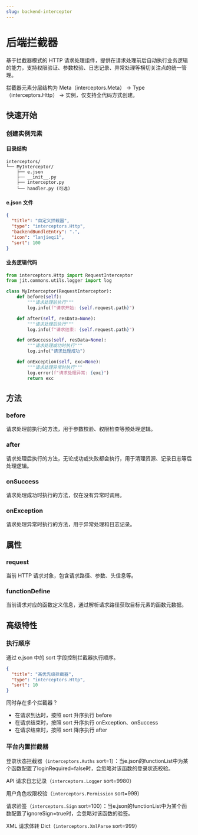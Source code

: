 ```yaml
---
slug: backend-interceptor
---
```

# 后端拦截器
基于拦截器模式的 HTTP 请求处理组件，提供在请求处理前后自动执行业务逻辑的能力，支持权限验证、参数校验、日志记录、异常处理等横切关注点的统一管理。

拦截器元素分层结构为 Meta（interceptors.Meta） → Type（interceptors.Http） → 实例，仅支持全代码方式创建。

## 快速开始 
### 创建实例元素
#### 目录结构
```text title="推荐后端拦截器元素目录结构"
interceptors/
└── MyInterceptor/
    ├── e.json
    ├── __init__.py
    ├── interceptor.py
    └── handler.py (可选)
```

#### e.json 文件
```json title="后端拦截器 e.json 示例"
{
  "title": "自定义拦截器",
  "type": "interceptors.Http",
  "backendBundleEntry": ".",
  "icon": "lanjieqi1",
  "sort": 100
}
```

#### 业务逻辑代码
```python title="interceptor.py 实现"
from interceptors.Http import RequestInterceptor
from jit.commons.utils.logger import log

class MyInterceptor(RequestInterceptor):
    def before(self):
        """请求处理前执行"""
        log.info(f"请求开始: {self.request.path}")

    def after(self, resData=None):
        """请求处理后执行"""
        log.info(f"请求结束: {self.request.path}")

    def onSuccess(self, resData=None):
        """请求处理成功时执行"""
        log.info("请求处理成功")

    def onException(self, exc=None):
        """请求处理异常时执行"""
        log.error(f"请求处理异常: {exc}")
        return exc
```

## 方法 
### before
请求处理前执行的方法，用于参数校验、权限检查等预处理逻辑。

### after
请求处理后执行的方法，无论成功或失败都会执行，用于清理资源、记录日志等后处理逻辑。

### onSuccess
请求处理成功时执行的方法，仅在没有异常时调用。

### onException
请求处理异常时执行的方法，用于异常处理和日志记录。

## 属性
### request
当前 HTTP 请求对象，包含请求路径、参数、头信息等。

### functionDefine
当前请求对应的函数定义信息，通过解析请求路径获取目标元素的函数元数据。

## 高级特性
### 执行顺序
通过 e.json 中的 sort 字段控制拦截器执行顺序。

```json title="设置执行顺序"
{
  "title": "高优先级拦截器",
  "type": "interceptors.Http",
  "sort": 10
}
```

同时存在多个拦截器？
- 在请求到达时，按照 sort 升序执行 before
- 在请求结束时，按照 sort 升序执行 onException、onSuccess
- 在请求结束时，按照 sort 降序执行 after

### 平台内置拦截器
登录状态拦截器（`interceptors.Auths` sort=1）：当e.json的functionList中为某个函数配置了loginRequired=false时，会忽略对该函数的登录状态校验。

API 请求日志记录（`interceptors.Logger` sort=9980）

用户角色权限校验（`interceptors.Permission` sort=999）

请求验签（`interceptors.Sign` sort=100）：当e.json的functionList中为某个函数配置了ignoreSign=true时，会忽略对该函数的验签。

XML 请求体转 Dict（`interceptors.XmlParse` sort=999）

